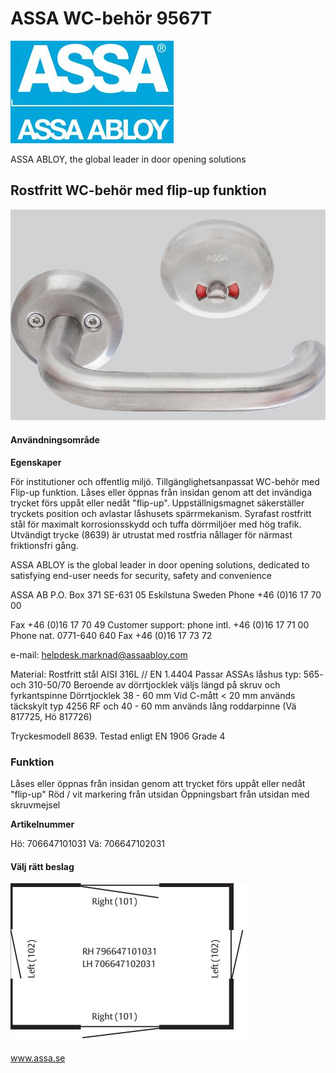 # ASSA WC-behör 9567T

![](_page_0_Picture_1.jpeg)

ASSA ABLOY, the global leader in door opening solutions

## Rostfritt WC-behör med flip-up funktion

![](_page_0_Picture_4.jpeg)

#### **Användningsområde**

**Egenskaper**

För institutioner och offentlig miljö. Tillgänglighetsanpassat WC-behör med Flip-up funktion. Låses eller öppnas från insidan genom att det invändiga trycket förs uppåt eller nedåt "flip-up". Uppställnigsmagnet säkerställer tryckets position och avlastar låshusets spärrmekanism. Syrafast rostfritt stål för maximalt korrosionsskydd och tuffa dörrmiljöer med hög trafik. Utvändigt trycke (8639) är utrustat med rostfria nållager för närmast friktionsfri gång.

ASSA ABLOY is the global leader in door opening solutions, dedicated to satisfying end-user needs for security, safety and convenience

ASSA AB P.O. Box 371 SE-631 05 Eskilstuna Sweden Phone +46 (0)16 17 70 00

Fax +46 (0)16 17 70 49 Customer support: phone intl. +46 (0)16 17 71 00 Phone nat. 0771-640 640 Fax +46 (0)16 17 73 72

e-mail: helpdesk.marknad@assaabloy.com

Material: Rostfritt stål AISI 316L // EN 1.4404 Passar ASSAs låshus typ: 565- och 310-50/70 Beroende av dörrtjocklek väljs längd på skruv och fyrkantspinne Dörrtjocklek 38 - 60 mm Vid C-mått < 20 mm används täckskylt typ 4256 RF och 40 - 60 mm används lång roddarpinne (Vä 817725, Hö 817726)

Tryckesmodell 8639. Testad enligt EN 1906 Grade 4

### **Funktion**

Låses eller öppnas från insidan genom att trycket förs uppåt eller nedåt "flip-up" Röd / vit markering från utsidan Öppningsbart från utsidan med skruvmejsel

**Artikelnummer**

Hö: 706647101031 Vä: 706647102031

#### **Välj rätt beslag**

![](_page_0_Figure_17.jpeg)

www.assa.se